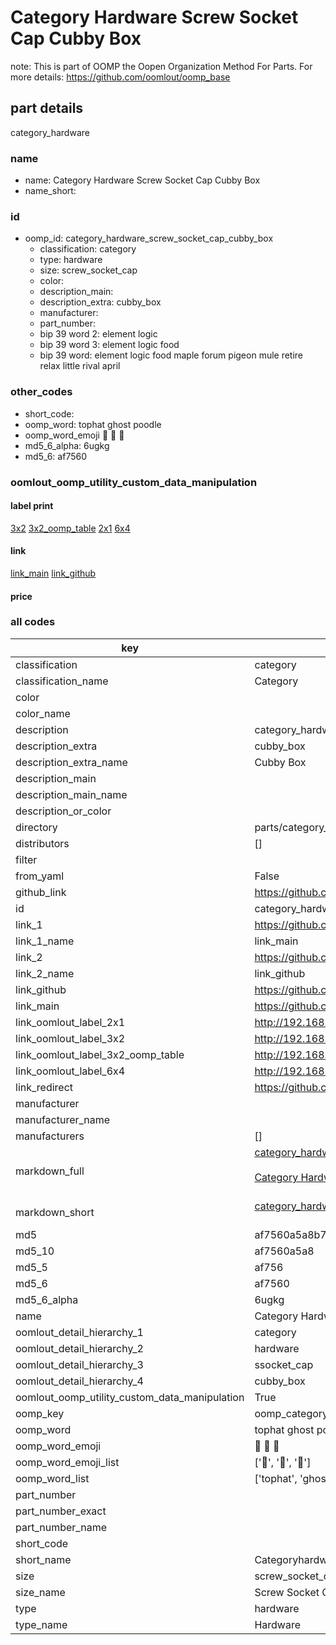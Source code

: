# Category Hardware Screw Socket Cap Cubby Box  

note: This is part of OOMP the Oopen Organization Method For Parts. For more details: https://github.com/oomlout/oomp_base

##  part details
  



category_hardware



### name
* name: Category Hardware Screw Socket Cap Cubby Box
* name_short: 
### id
* oomp_id: category_hardware_screw_socket_cap_cubby_box
  * classification: category
  * type: hardware
  * size: screw_socket_cap
  * color: 
  * description_main: 
  * description_extra: cubby_box
  * manufacturer: 
  * part_number: 
  * bip 39 word 2: element logic
  * bip 39 word 3: element logic food
  * bip 39 word: element logic food maple forum pigeon mule retire relax little rival april

### other_codes
* short_code: 
* oomp_word: tophat ghost poodle
* oomp_word_emoji :tophat: :ghost: :poodle:
* md5_6_alpha: 6ugkg
* md5_6: af7560






### oomlout_oomp_utility_custom_data_manipulation
#### label print
[3x2](http://192.168.1.245:1112/?label=oomp%206ugkg)
[3x2_oomp_table](http://192.168.1.108:1112/?label=oomp%206ugkg)
[2x1](http://192.168.1.242:1112/?label=oomp%206ugkg)
[6x4](http://192.168.1.55:1112/?label=oomp%206ugkg)    

#### link

[link_main](https://github.com/oomlout/oomlout_oomp_version_1_messy/tree/main/parts/category_hardware_screw_socket_cap_cubby_box) [link_github](https://github.com/oomlout/oomlout_oomp_version_1_messy/tree/main/parts/category_hardware_screw_socket_cap_cubby_box)                             

#### price







### all codes 
| key | value |  
| --- | --- |  
| classification | category |  
| classification_name | Category |  
| color |  |  
| color_name |  |  
| description | category_hardware |  
| description_extra | cubby_box |  
| description_extra_name | Cubby Box |  
| description_main |  |  
| description_main_name |  |  
| description_or_color |   |  
| directory | parts/category_hardware_screw_socket_cap_cubby_box |  
| distributors | [] |  
| filter |  |  
| from_yaml | False |  
| github_link | https://github.com/oomlout/oomlout_oomp_part_src/tree/main/parts/category_hardware_screw_socket_cap_cubby_box |  
| id | category_hardware_screw_socket_cap_cubby_box |  
| link_1 | https://github.com/oomlout/oomlout_oomp_version_1_messy/tree/main/parts/category_hardware_screw_socket_cap_cubby_box |  
| link_1_name | link_main |  
| link_2 | https://github.com/oomlout/oomlout_oomp_version_1_messy/tree/main/parts/category_hardware_screw_socket_cap_cubby_box |  
| link_2_name | link_github |  
| link_github | https://github.com/oomlout/oomlout_oomp_version_1_messy/tree/main/parts/category_hardware_screw_socket_cap_cubby_box |  
| link_main | https://github.com/oomlout/oomlout_oomp_version_1_messy/tree/main/parts/category_hardware_screw_socket_cap_cubby_box |  
| link_oomlout_label_2x1 | http://192.168.1.242:1112/?label=oomp%206ugkg |  
| link_oomlout_label_3x2 | http://192.168.1.245:1112/?label=oomp%206ugkg |  
| link_oomlout_label_3x2_oomp_table | http://192.168.1.108:1112/?label=oomp%206ugkg |  
| link_oomlout_label_6x4 | http://192.168.1.55:1112/?label=oomp%206ugkg |  
| link_redirect | https://github.com/oomlout/oomlout_oomp_version_1_messy/tree/main/parts/category_hardware_screw_socket_cap_cubby_box |  
| manufacturer |  |  
| manufacturer_name |  |  
| manufacturers | [] |  
| markdown_full | [category_hardware_screw_socket_cap_cubby_box](none)<br>[](none)<br>[Category Hardware Screw Socket Cap Cubby Box](none)<br><br> |  
| markdown_short | [category_hardware_screw_socket_cap_cubby_box](none)<br><br> |  
| md5 | af7560a5a8b7f22a92add878b5a0e23d |  
| md5_10 | af7560a5a8 |  
| md5_5 | af756 |  
| md5_6 | af7560 |  
| md5_6_alpha | 6ugkg |  
| name | Category Hardware Screw Socket Cap Cubby Box |  
| oomlout_detail_hierarchy_1 | category |  
| oomlout_detail_hierarchy_2 | hardware |  
| oomlout_detail_hierarchy_3 | ssocket_cap |  
| oomlout_detail_hierarchy_4 | cubby_box |  
| oomlout_oomp_utility_custom_data_manipulation | True |  
| oomp_key | oomp_category_hardware_screw_socket_cap_cubby_box |  
| oomp_word | tophat ghost poodle |  
| oomp_word_emoji | :tophat: :ghost: :poodle: |  
| oomp_word_emoji_list | [':tophat:', ':ghost:', ':poodle:'] |  
| oomp_word_list | ['tophat', 'ghost', 'poodle'] |  
| part_number |  |  
| part_number_exact |  |  
| part_number_name |  |  
| short_code |  |  
| short_name | Categoryhardware |  
| size | screw_socket_cap |  
| size_name | Screw Socket Cap |  
| type | hardware |  
| type_name | Hardware |  
